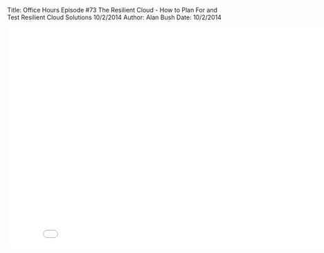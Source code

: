 Title: Office Hours Episode #73 The Resilient Cloud - How to Plan For and Test Resilient Cloud Solutions 10/2/2014
Author: Alan Bush
Date: 10/2/2014

<div class="video-container"><iframe width="854" height="510" src="//www.youtube.com/embed/m9kg26vTGB0" frameborder="0" allowfullscreen></iframe></div>

